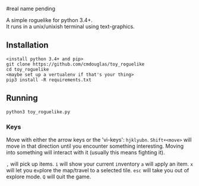 #real name pending

A simple roguelike for python 3.4+.  
It runs in a unix/unixish terminal using text-graphics.

## Installation

    <install python 3.4+ and pip>
    git clone https://github.com/cmdouglas/toy_roguelike
    cd toy_roguelike
    <maybe set up a vertualenv if that's your thing>
    pip3 install -R requirements.txt

## Running
    python3 toy_roguelike.py

### Keys

Move with either the arrow keys or the 'vi-keys': `hjklyubn`.  `Shift+<move>` will move in that direction until you encounter something interesting.  Moving into something will interact with it (usually this means fighting it).

`,` will pick up items.
`i` will show your current `i`nventory
`a` will `a`pply an item.
`x` will let you e`x`plore the map/travel to a selected tile.  `esc` will take you out of explore mode.
`Q` will `Q`uit the game.
